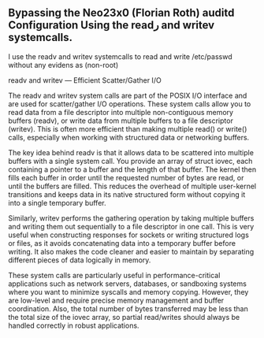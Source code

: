 ## Bypassing the Neo23x0 (Florian Roth) auditd Configuration Using the readر and writev systemcalls.

I use the readv and writev systemcalls to read and write /etc/passwd without any evidens as (non-root)

readv and writev — Efficient Scatter/Gather I/O

The readv and writev system calls are part of the POSIX I/O interface and are used for scatter/gather I/O operations. These system calls allow you to read data from a file descriptor into multiple non-contiguous memory buffers (readv), or write data from multiple buffers to a file descriptor (writev). This is often more efficient than making multiple read() or write() calls, especially when working with structured data or networking buffers.

The key idea behind readv is that it allows data to be scattered into multiple buffers with a single system call. You provide an array of struct iovec, each containing a pointer to a buffer and the length of that buffer. The kernel then fills each buffer in order until the requested number of bytes are read, or until the buffers are filled. This reduces the overhead of multiple user-kernel transitions and keeps data in its native structured form without copying it into a single temporary buffer.

Similarly, writev performs the gathering operation by taking multiple buffers and writing them out sequentially to a file descriptor in one call. This is very useful when constructing responses for sockets or writing structured logs or files, as it avoids concatenating data into a temporary buffer before writing. It also makes the code cleaner and easier to maintain by separating different pieces of data logically in memory.

These system calls are particularly useful in performance-critical applications such as network servers, databases, or sandboxing systems where you want to minimize syscalls and memory copying. However, they are low-level and require precise memory management and buffer coordination. Also, the total number of bytes transferred may be less than the total size of the iovec array, so partial read/writes should always be handled correctly in robust applications.